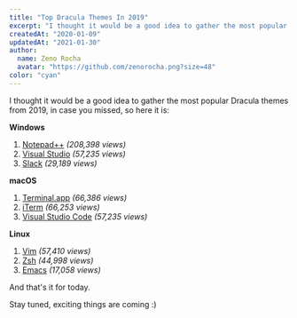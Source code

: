 ```yaml
---
title: "Top Dracula Themes In 2019"
excerpt: "I thought it would be a good idea to gather the most popular Dracula themes from 2019, in case you missed, so here it is."
createdAt: "2020-01-09"
updatedAt: "2021-01-30"
author:
  name: Zeno Rocha
  avatar: "https://github.com/zenorocha.png?size=48"
color: "cyan"
---
```


I thought it would be a good idea to gather the most popular Dracula themes from 2019, in case you missed, so here it is:

**Windows**

1. [Notepad++](/notepad-plus-plus) *(208,398 views)*
2. [Visual Studio](/visual-studio) *(57,235 views)*
3. [Slack](/slack) *(29,189 views)*

**macOS**

1. [Terminal.app](/terminal) *(66,386 views)*
2. [iTerm](/iterm) *(66,253 views)*
3. [Visual Studio Code](/visual-studio-code) *(57,235 views)*

**Linux**

1. [Vim](/vim) *(57,410 views)*
2. [Zsh](/zsh) *(44,998 views)*
3. [Emacs](/emacs) *(17,058 views)*

And that's it for today.

Stay tuned, exciting things are coming :)